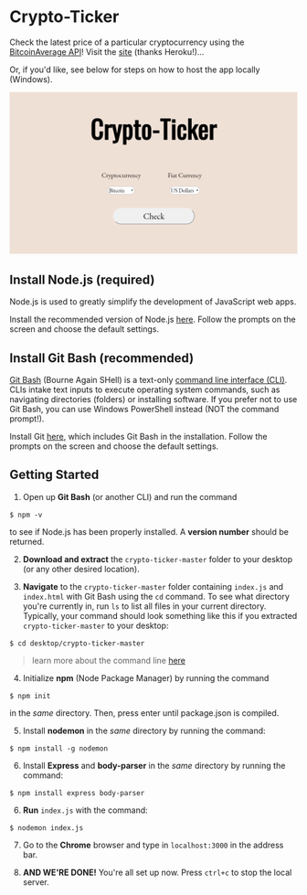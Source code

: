 # Crypto-Ticker

Check the latest price of a particular cryptocurrency using the [BitcoinAverage API](https://apiv2.bitcoinaverage.com/)! Visit the [site](https://enigmatic-citadel-31100.herokuapp.com/) (thanks Heroku!)...

Or, if you'd like, see below for steps on how to host the app locally (Windows).

![Crypto-Ticker Local Image](images/crypto-ticker.png)

## Install Node.js (required)
Node.js is used to greatly simplify the development of JavaScript web apps.

Install the recommended version of Node.js [here](https://nodejs.org/en/). Follow the prompts on the screen and choose the default settings.

## Install Git Bash (recommended)
[Git Bash](https://www.atlassian.com/git/tutorials/git-bash) (Bourne Again SHell) is a text-only [command line interface (CLI)](https://www.w3schools.com/whatis/whatis_cli.asp). CLIs intake text inputs to execute operating system commands, such as navigating directories (folders) or installing software. If you prefer not to use Git Bash, you can use Windows PowerShell instead (NOT the command prompt!).

Install Git [here](https://git-scm.com/downloads), which includes Git Bash in the installation. Follow the prompts on the screen and choose the default settings.

## Getting Started
1. Open up **Git Bash** (or another CLI) and run the command
```shell
$ npm -v
```
to see if Node.js has been properly installed. A **version number** should be returned.

2. **Download and extract** the `crypto-ticker-master` folder to your desktop (or any other desired location).

3. **Navigate** to the `crypto-ticker-master` folder containing `index.js` and `index.html` with Git Bash using the `cd` command. To see what directory you're currently in, run `ls` to list all files in your current directory. Typically, your command should look something like this if you extracted `crypto-ticker-master` to your desktop:
```shell
$ cd desktop/crypto-ticker-master
```
> learn more about the command line [here](https://www.w3schools.com/whatis/whatis_cli.asp)

4. Initialize **npm** (Node Package Manager) by running the command
```shell
$ npm init
```
in the *same* directory. Then, press enter until package.json is compiled.

5. Install **nodemon** in the *same* directory by running the command:
```shell
$ npm install -g nodemon
```

6. Install **Express** and **body-parser** in the *same* directory by running the command:
```shell
$ npm install express body-parser
```

6. **Run** `index.js` with the command:
```shell
$ nodemon index.js
```

7. Go to the **Chrome** browser and type in `localhost:3000` in the address bar.

8. **AND WE'RE DONE!** You're all set up now. Press `ctrl+c` to stop the local server.
